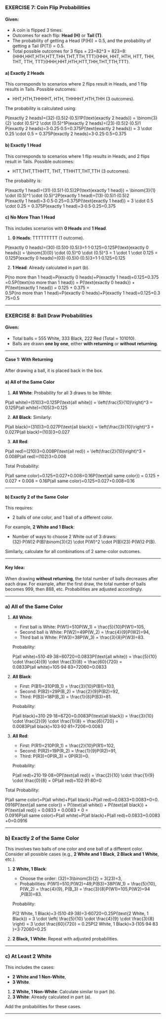 ### EXERCISE 7: Coin Flip Probabilities

#### Given:

- A coin is flipped 3 times.
- Outcomes for each flip: **Head (H)** or **Tail (T)**.
- The probability of getting a Head (P(H)) = 0.5, and the probability of getting a Tail (P(T)) = 0.5.
- Total possible outcomes for 3 flips = 23=82^3 = 823=8: {HHH,HHT,HTH,HTT,THH,THT,TTH,TTT}\{HHH, HHT, HTH, HTT, THH, THT, TTH, TTT\}{HHH,HHT,HTH,HTT,THH,THT,TTH,TTT}.

#### a) Exactly 2 Heads

This corresponds to scenarios where 2 flips result in Heads, and 1 flip results in Tails. Possible outcomes:

- HHT,HTH,THHHHT, HTH, THHHHT,HTH,THH (3 outcomes).

The probability is calculated using:

P(exactly 2 heads)=(32)⋅(0.5)2⋅(0.5)1P(\text{exactly 2 heads}) = \binom{3}{2} \cdot (0.5)^2 \cdot (0.5)^1P(exactly 2 heads)=(23​)⋅(0.5)2⋅(0.5)1 P(exactly 2 heads)=3⋅0.25⋅0.5=0.375P(\text{exactly 2 heads}) = 3 \cdot 0.25 \cdot 0.5 = 0.375P(exactly 2 heads)=3⋅0.25⋅0.5=0.375

#### b) Exactly 1 Head

This corresponds to scenarios where 1 flip results in Heads, and 2 flips result in Tails. Possible outcomes:

- HTT,THT,TTHHTT, THT, TTHHTT,THT,TTH (3 outcomes).

The probability is:

P(exactly 1 head)=(31)⋅(0.5)1⋅(0.5)2P(\text{exactly 1 head}) = \binom{3}{1} \cdot (0.5)^1 \cdot (0.5)^2P(exactly 1 head)=(13​)⋅(0.5)1⋅(0.5)2 P(exactly 1 head)=3⋅0.5⋅0.25=0.375P(\text{exactly 1 head}) = 3 \cdot 0.5 \cdot 0.25 = 0.375P(exactly 1 head)=3⋅0.5⋅0.25=0.375

#### c) No More Than 1 Head

This includes scenarios with **0 Heads** and **1 Head**.

1. **0 Heads**: TTTTTTTTT (1 outcome).

P(exactly 0 heads)=(30)⋅(0.5)0⋅(0.5)3=1⋅1⋅0.125=0.125P(\text{exactly 0 heads}) = \binom{3}{0} \cdot (0.5)^0 \cdot (0.5)^3 = 1 \cdot 1 \cdot 0.125 = 0.125P(exactly 0 heads)=(03​)⋅(0.5)0⋅(0.5)3=1⋅1⋅0.125=0.125

2. **1 Head**: Already calculated in part (b).

P(no more than 1 head)=P(exactly 0 heads)+P(exactly 1 head)=0.125+0.375=0.5P(\text{no more than 1 head}) = P(\text{exactly 0 heads}) + P(\text{exactly 1 head}) = 0.125 + 0.375 = 0.5P(no more than 1 head)=P(exactly 0 heads)+P(exactly 1 head)=0.125+0.375=0.5

---

### EXERCISE 8: Ball Draw Probabilities

#### Given:

- Total balls = 555 White, 333 Black, 222 Red (Total = 101010).
- Balls are drawn **one by one**, either **with returning** or **without returning**.

---

#### **Case 1: With Returning**

After drawing a ball, it is placed back in the box.

#### a) All of the Same Color

1. **All White**: Probability for all 3 draws to be White:

P(all white)=(510)3=0.125P(\text{all white}) = \left(\frac{5}{10}\right)^3 = 0.125P(all white)=(105​)3=0.125

2. **All Black**: Similarly:

P(all black)=(310)3=0.027P(\text{all black}) = \left(\frac{3}{10}\right)^3 = 0.027P(all black)=(103​)3=0.027

3. **All Red**:

P(all red)=(210)3=0.008P(\text{all red}) = \left(\frac{2}{10}\right)^3 = 0.008P(all red)=(102​)3=0.008

Total Probability:

P(all same color)=0.125+0.027+0.008=0.16P(\text{all same color}) = 0.125 + 0.027 + 0.008 = 0.16P(all same color)=0.125+0.027+0.008=0.16

---

#### b) Exactly 2 of the Same Color

This requires:

- 2 balls of one color, and 1 ball of a different color.

For example, **2 White and 1 Black**:

- Number of ways to choose 2 White out of 3 draws: (32)⋅P(W)2⋅P(B)\binom{3}{2} \cdot P(W)^2 \cdot P(B)(23​)⋅P(W)2⋅P(B).

Similarly, calculate for all combinations of 2 same-color outcomes.

---

#### Key Idea:

When drawing **without returning**, the total number of balls decreases after each draw. For example, after the first draw, the total number of balls becomes 999, then 888, etc. Probabilities are adjusted accordingly.

---

### a) All of the Same Color

1. **All White**:
    
    - First ball is White: P(W1)=510P(W_1) = \frac{5}{10}P(W1​)=105​,
    - Second ball is White: P(W2)=49P(W_2) = \frac{4}{9}P(W2​)=94​,
    - Third ball is White: P(W3)=38P(W_3) = \frac{3}{8}P(W3​)=83​.
    
    Probability:
    
    P(all white)=510⋅49⋅38=60720=0.0833P(\text{all white}) = \frac{5}{10} \cdot \frac{4}{9} \cdot \frac{3}{8} = \frac{60}{720} = 0.0833P(all white)=105​⋅94​⋅83​=72060​=0.0833
2. **All Black**:
    
    - First: P(B1)=310P(B_1) = \frac{3}{10}P(B1​)=103​,
    - Second: P(B2)=29P(B_2) = \frac{2}{9}P(B2​)=92​,
    - Third: P(B3)=18P(B_3) = \frac{1}{8}P(B3​)=81​.
    
    Probability:
    
    P(all black)=310⋅29⋅18=6720=0.0083P(\text{all black}) = \frac{3}{10} \cdot \frac{2}{9} \cdot \frac{1}{8} = \frac{6}{720} = 0.0083P(all black)=103​⋅92​⋅81​=7206​=0.0083
3. **All Red**:
    
    - First: P(R1)=210P(R_1) = \frac{2}{10}P(R1​)=102​,
    - Second: P(R2)=19P(R_2) = \frac{1}{9}P(R2​)=91​,
    - Third: P(R3)=0P(R_3) = 0P(R3​)=0.
    
    Probability:
    
    P(all red)=210⋅19⋅08=0P(\text{all red}) = \frac{2}{10} \cdot \frac{1}{9} \cdot \frac{0}{8} = 0P(all red)=102​⋅91​⋅80​=0

Total Probability:

P(all same color)=P(all white)+P(all black)+P(all red)=0.0833+0.0083+0=0.0916P(\text{all same color}) = P(\text{all white}) + P(\text{all black}) + P(\text{all red}) = 0.0833 + 0.0083 + 0 = 0.0916P(all same color)=P(all white)+P(all black)+P(all red)=0.0833+0.0083+0=0.0916

---

### b) Exactly 2 of the Same Color

This involves two balls of one color and one ball of a different color. Consider all possible cases (e.g., **2 White and 1 Black**, **2 Black and 1 White**, etc.).

1. **2 White, 1 Black**:
    
    - Choose the order: (32)=3\binom{3}{2} = 3(23​)=3,
    - Probabilities: P(W1)=510,P(W2)=49,P(B3)=38P(W_1) = \frac{5}{10}, P(W_2) = \frac{4}{9}, P(B_3) = \frac{3}{8}P(W1​)=105​,P(W2​)=94​,P(B3​)=83​.
    
    Probability:
    
    P(2 White, 1 Black)=3⋅(510⋅49⋅38)=3⋅60720=0.25P(\text{2 White, 1 Black}) = 3 \cdot \left( \frac{5}{10} \cdot \frac{4}{9} \cdot \frac{3}{8} \right) = 3 \cdot \frac{60}{720} = 0.25P(2 White, 1 Black)=3⋅(105​⋅94​⋅83​)=3⋅72060​=0.25
2. **2 Black, 1 White**: Repeat with adjusted probabilities.
    

---

### c) At Least 2 White

This includes the cases:

- **2 White and 1 Non-White**,
- **3 White**.

1. **2 White, 1 Non-White**: Calculate similar to part (b).
2. **3 White**: Already calculated in part (a).

Add the probabilities for these cases.

---